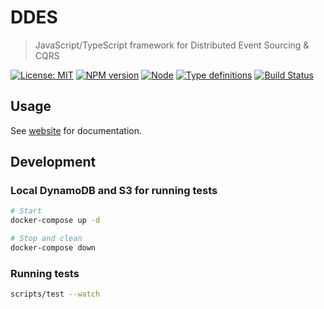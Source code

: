 # DDES

> JavaScript/TypeScript framework for Distributed Event Sourcing & CQRS

[![License: MIT](https://img.shields.io/badge/license-MIT-blue.svg)](https://opensource.org/licenses/MIT)
[![NPM version](https://img.shields.io/npm/v/@ddes/core.svg)](https://www.npmjs.com/org/ddes)
[![Node](https://img.shields.io/npm/v/@ddes/core.svg)](https://www.npmjs.com/org/ddes)
[![Type definitions](https://img.shields.io/npm/types/@ddes/core.svg)](https://s3-eu-west-1.amazonaws.com/ddes-docs/latest/index.html)
[![Build Status](https://travis-ci.org/Skalar/ddes.svg?branch=master)](https://travis-ci.org/Skalar/ddes)
## Usage

See [website](https://ddes.io) for documentation.

## Development

### Local DynamoDB and S3 for running tests

```bash
# Start
docker-compose up -d

# Stop and clean
docker-compose down
```

### Running tests

```bash
scripts/test --watch
```
